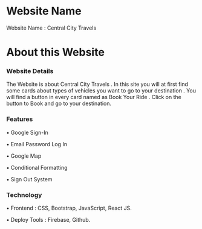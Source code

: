 # Website Name

Website Name : Central City Travels

# About this Website


### Website Details 

The Website is about Central City Travels . In this site you will at first find some cards about types of vehicles you want to go to your destination . You will find a button in every card named as Book Your Ride . Click on the button to Book and go to your destination.


### Features  

• Google Sign-In

• Email Password Log In

• Google Map

• Conditional Formatting

• Sign Out System

### Technology 

• Frontend : CSS, Bootstrap, JavaScript, React JS.

• Deploy Tools : Firebase, Github.


